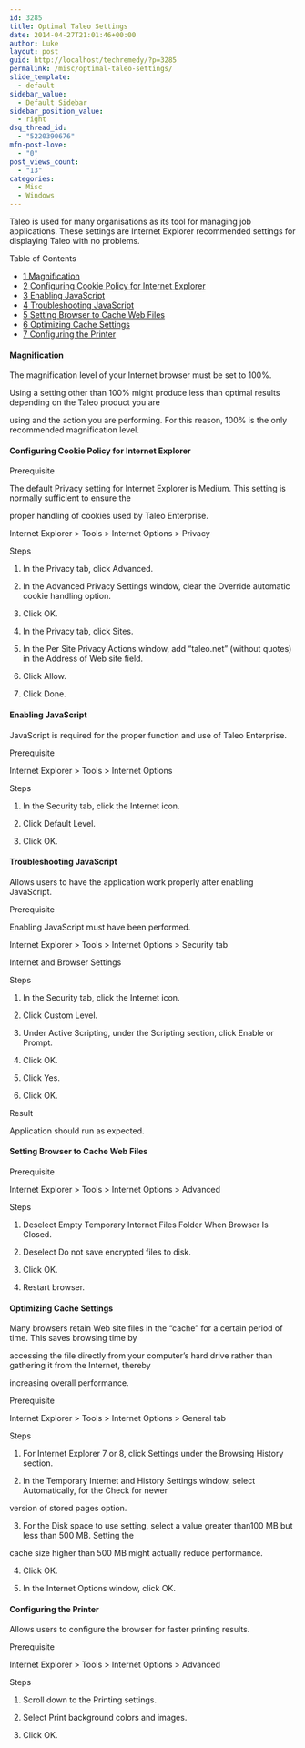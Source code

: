 ```yaml
---
id: 3285
title: Optimal Taleo Settings
date: 2014-04-27T21:01:46+00:00
author: Luke
layout: post
guid: http://localhost/techremedy/?p=3285
permalink: /misc/optimal-taleo-settings/
slide_template:
  - default
sidebar_value:
  - Default Sidebar
sidebar_position_value:
  - right
dsq_thread_id:
  - "5220390676"
mfn-post-love:
  - "0"
post_views_count:
  - "13"
categories:
  - Misc
  - Windows
---
```

<p class="Style1">
  Taleo is used for many organisations as its tool for managing job applications. These settings are Internet Explorer recommended settings for displaying Taleo with no problems.
</p>

<div id="toc_container" class="no_bullets">
  <p class="toc_title">
    Table of Contents
  </p>
  
  <ul class="toc_list">
    <li>
      <a href="#Magnification"><span class="toc_number toc_depth_1">1</span> Magnification</a>
    </li>
    <li>
      <a href="#Configuring_Cookie_Policy_for_Internet_Explorer"><span class="toc_number toc_depth_1">2</span> Configuring Cookie Policy for Internet Explorer</a>
    </li>
    <li>
      <a href="#Enabling_JavaScript"><span class="toc_number toc_depth_1">3</span> Enabling JavaScript</a>
    </li>
    <li>
      <a href="#Troubleshooting_JavaScript"><span class="toc_number toc_depth_1">4</span> Troubleshooting JavaScript</a>
    </li>
    <li>
      <a href="#Setting_Browser_to_Cache_Web_Files"><span class="toc_number toc_depth_1">5</span> Setting Browser to Cache Web Files</a>
    </li>
    <li>
      <a href="#Optimizing_Cache_Settings"><span class="toc_number toc_depth_1">6</span> Optimizing Cache Settings</a>
    </li>
    <li>
      <a href="#Configuring_the_Printer"><span class="toc_number toc_depth_1">7</span> Configuring the Printer</a>
    </li>
  </ul>
</div>

#### <span id="Magnification">Magnification</span>

The magnification level of your Internet browser must be set to 100%.
  
Using a setting other than 100% might produce less than optimal results depending on the Taleo product you are
  
using and the action you are performing. For this reason, 100% is the only recommended magnification level.

#### <span id="Configuring_Cookie_Policy_for_Internet_Explorer">Configuring Cookie Policy for Internet Explorer</span>

Prerequisite
  
The default Privacy setting for Internet Explorer is Medium. This setting is normally sufficient to ensure the
  
proper handling of cookies used by Taleo Enterprise.
  
Internet Explorer > Tools > Internet Options > Privacy
  
Steps
  
1. In the Privacy tab, click Advanced.
  
2. In the Advanced Privacy Settings window, clear the Override automatic cookie handling option.
  
3. Click OK.
  
4. In the Privacy tab, click Sites.
  
5. In the Per Site Privacy Actions window, add &#8220;taleo.net&#8221; (without quotes) in the Address of Web site field.
  
6. Click Allow.
  
7. Click Done.

#### <span id="Enabling_JavaScript">Enabling JavaScript</span>

JavaScript is required for the proper function and use of Taleo Enterprise.
  
Prerequisite
  
Internet Explorer > Tools > Internet Options
  
Steps
  
1. In the Security tab, click the Internet icon.
  
2. Click Default Level.
  
3. Click OK.

#### <span id="Troubleshooting_JavaScript">Troubleshooting JavaScript</span>

Allows users to have the application work properly after enabling JavaScript.
  
Prerequisite
  
Enabling JavaScript must have been performed.
  
Internet Explorer > Tools > Internet Options > Security tab
  
Internet and Browser Settings

Steps
  
1. In the Security tab, click the Internet icon.
  
2. Click Custom Level.
  
3. Under Active Scripting, under the Scripting section, click Enable or Prompt.
  
4. Click OK.
  
5. Click Yes.
  
6. Click OK.
  
Result
  
Application should run as expected.

#### <span id="Setting_Browser_to_Cache_Web_Files">Setting Browser to Cache Web Files</span>

Prerequisite
  
Internet Explorer > Tools > Internet Options > Advanced
  
Steps
  
1. Deselect Empty Temporary Internet Files Folder When Browser Is Closed.
  
2. Deselect Do not save encrypted files to disk.
  
3. Click OK.
  
4. Restart browser.

#### <span id="Optimizing_Cache_Settings">Optimizing Cache Settings</span>

Many browsers retain Web site files in the “cache” for a certain period of time. This saves browsing time by
  
accessing the file directly from your computer&#8217;s hard drive rather than gathering it from the Internet, thereby
  
increasing overall performance.
  
Prerequisite
  
Internet Explorer > Tools > Internet Options > General tab
  
Steps
  
1. For Internet Explorer 7 or 8, click Settings under the Browsing History section.
  
2. In the Temporary Internet and History Settings window, select Automatically, for the Check for newer
  
version of stored pages option.
  
3. For the Disk space to use setting, select a value greater than100 MB but less than 500 MB. Setting the
  
cache size higher than 500 MB might actually reduce performance.
  
4. Click OK.
  
5. In the Internet Options window, click OK.

#### <span id="Configuring_the_Printer">Configuring the Printer</span>

Allows users to configure the browser for faster printing results.
  
Prerequisite
  
Internet Explorer > Tools > Internet Options > Advanced
  
Steps
  
1. Scroll down to the Printing settings.
  
2. Select Print background colors and images.
  
3. Click OK.